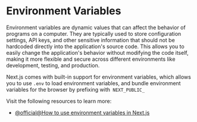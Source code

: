 # Environment Variables

Environment variables are dynamic values that can affect the behavior of programs on a computer. They are typically used to store configuration settings, API keys, and other sensitive information that should not be hardcoded directly into the application's source code. This allows you to easily change the application's behavior without modifying the code itself, making it more flexible and secure across different environments like development, testing, and production.

Next.js comes with built-in support for environment variables, which allows you to use `.env` to load environment variables, and bundle environment variables for the browser by prefixing with` NEXT_PUBLIC_`

Visit the following resources to learn more:

- [@official@How to use environment variables in Next.js](https://nextjs.org/docs/app/guides/environment-variables)
